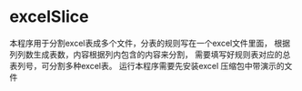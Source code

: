 # excelSlice
本程序用于分割excel表成多个文件，分表的规则写在一个excel文件里面， 根据列列数生成表数，内容根据列内包含的内容来分割， 需要填写好规则表对应的总表列号，可分割多种excel表。 运行本程序需要先安装excel 压缩包中带演示的文件
